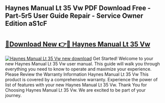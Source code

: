 ## Haynes Manual Lt 35 Vw PDF Download Free - Part-5r5 User Guide Repair - Service Owner Edition aS1cF

# <h2><a href="http://bc51792.oget.top/?id=Haynes+Manual+Lt+35+Vw">🔗Download New 👉🔴 Haynes Manual Lt 35 Vw</a></h2>

[![Haynes Manual Lt 35 Vw new download](https://i.imgur.com/5g1atiW.png)](http://bc51792.oget.top/?id=Haynes+Manual+Lt+35+Vw)
Get Started! Welcome to your new Haynes Manual Lt 35 Vw user manual. This guide will walk you through everything you need to know to operate and maximize your experience. Please Review the Warranty Information Haynes Manual Lt 35 Vw This product is covered by a comprehensive warranty. Experience the power of list of features with your new Haynes Manual Lt 35 Vw. Thank You for Choosing Haynes Manual Lt 35 Vw. We are excited to be part of your journey.

